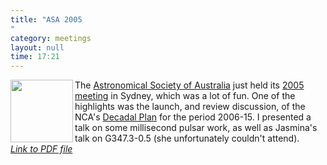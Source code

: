 ```yaml
---
title: "ASA 2005"
category: meetings
layout: null
time: 17:21
---
```

<!-- header generated from blosxom format post; make_header.pl 23.1.2022 -->
<p>
<!-- created by convert.pl on Tue Jan 31 00:22:07 EST 2012 -->
<!-- converted from ../2005/07/asa-2005.html -->
<!-- Post timestamp Sunday, July 10, 2005 1:21 AM -->
<!-- touch -t 200507100121 -->
<!-- Labels: 2005, meetings -->
      <img src="http://www.physics.usyd.edu.au/~obyrne/asa2005/files/usyd_logo.gif" width="100" align="left">The <a href="http://asa.astronomy.org.au/asa.html">Astronomical Society of Australia</a> just held its <a href="http://www.physics.usyd.edu.au/asa2005/">2005 meeting</a> in Sydney, which was a lot of fun. One of the highlights was the launch, and review discussion, of the NCA's <a href="http://www.atnf.csiro.au/nca/decadal_plan.html">Decadal Plan</a> for the period 2006-15. I presented a talk on some millisecond pulsar work, as well as Jasmina's talk on G347.3-0.5 (she unfortunately couldn't attend).<br clear="left">
<a href="/~dgallow/docs/Pushing the limit.pdf"><em>Link to PDF file</em></a>
